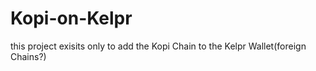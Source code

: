 # Kopi-on-Kelpr
this project exisits only to add the Kopi Chain to the Kelpr Wallet(foreign Chains?)
